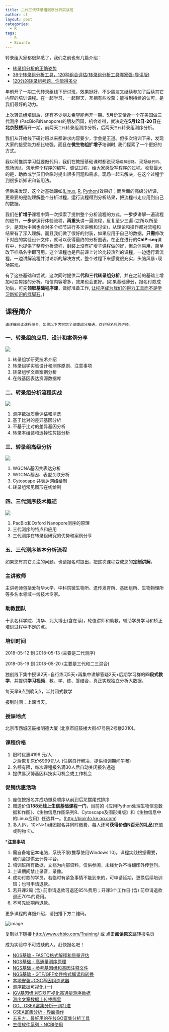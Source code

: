 ```yaml
---
title: 二代三代转录组测序分析实战班
author: ct
layout: post
categories:
  - R
tags:
  - R
  - Bioinfo
---
```


转录组大家都很熟悉了，我们之前也有几篇介绍：

* [转录组分析的正确姿势](http://mp.weixin.qq.com/s/Kx0gaU2x4pWjBq2I2Ffe6Q)
* [39个转录组分析工具，120种组合评估(转录组分析工具哪家强-导读版)](http://mp.weixin.qq.com/s/NUEi6oRFL7B3f1FpCD4Xug)
* [120分的转录组考题，你能得多少](http://mp.weixin.qq.com/s/BmtIOcIzIutufFilbJIgEA)

年前开了一期二代转录组线下研讨班，效果挺好，不少朋友又继续参加了后续其它内容的培训课程。在一起学习，一起聊天，互相有些收获；能得到持续的认可，是我们最好的动力。

上次转录组培训后，还有不少朋友希望能再开一期。5月份又恰逢一个在美国做三代测序 (PacBio和Nanopore)的朋友回国，机会难得，就决定在**5月12日-20日**在**北京鼓楼**再开一期，前两天`二代`转录组测序分析，后两天`三代`转录组测序分析。

我们从开始线下研讨班以来都讲求内容要少，学会是王道。但多次培训下来，发现大家的接受能力都比较强，而且在**微生物组扩增子**培训时, 我们探索了一个更好的方式。

我以前推崇学习就要敲代码，我们在教授基础课时都说现场`讲解思路`、现场`敲代码`、现场`调试`，演示整个程序的编写、调试过程，给大家感受写程序的过程。收获最大的是，助教或学员们会临时提出很多问题和需求，现场一起去解决，在这个过程学到很多新知识和新用法。

但后来发现，这个对基础课如([Linux](https://mp.weixin.qq.com/s/V7vmnOv9rwKMoHtlPMo5nQ), [R](http://mp.weixin.qq.com/s/IS3uVvulYsCbyuV64bcdLg), [Python](http://mp.weixin.qq.com/s/1JlAROpOCBwaG574EwvkVw))效果好；而后面的高级分析课，更重要的是能理解整个分析过程，运行流程得到分析结果，把流程带走应用到自己的数据。

我们在**扩增子**课程中第一次探索了提供整个分析流程的方式，**一步步**讲解一遍流程的细节，**一步步**运行体验流程，**再重头**讲一遍流程，反复至少三遍 (之所以所至少，是因为中间也会对多个细节进行多次讲解和讨论)，从理论和操作都对流程和结果有了深入理解。而且我们做了很好的封装，如果应用于自己的数据，**只需**修改下对应的实验设计文件，就可以获得最终的分析图表。在正在进行的**ChIP-seq**课程中，也提供了整套分析流程，封装上没有扩增子课程做的好，但总体易用，简单改下样品名字即可用。这个课程也是目前课上讨论比较热烈的课程，一边运行着流程，一边讲解流程并讨论新的解决方式，整个过程下来感觉很充实，头脑风暴+现场实现。

有了这些基础和尝试，这次同时提供**二代和三代转录组分析**，并在之前的基础上增加可变剪接的分析。相信内容增多，效果也会更好。(如果基础薄弱，报名付款成功后，可先**领取基础程序课**，做好准备工作, [让程序成为我们的得力工具而不是学习新知识的绊脚石](http://mp.weixin.qq.com/s/u8AmzvO0-PIS33ficKOrUQ)。)


## 课程简介

`请详细阅读课程简介，如果以下内容您全部或部分精通，欢迎报名应聘讲师。`

### 一、转录组的应用、设计和案例分享

![](http://www.ehbio.com/ehbio_resource/Transcriptome_product.jpg)

1. 转录组学研究技术介绍
2. 转录组学实验设计和测序原则、注意事项
3. 转录组学文章案例分析
4. 在线基因表达资源数据库

### 二、转录组分析流程实战

![](http://www.ehbio.com/ehbio_resource/Transcriptome_flow.jpg)

1. 测序数据质量评估和清洗
2. 基于比对的差异基因分析
3. 不基于比对的差异基因分析
4. 转录本组装和选择性剪接分析

### 三、转录组高级分析

![](http://www.ehbio.com/ehbio_resource/WGCNA_flow.png)

1. WGCNA基因共表达分析
2. WGCNA基因、表型关联分析
3. Cytoscape 共表达网络绘制
4. 转录组常见图形在线绘制

### 四、三代测序技术概述 

![](http://www.ehbio.com/ehbio_resource/PacBio_ont.png)

1. PacBio和Oxford Nanopore测序的原理
2. 三代测序的特点和应用
3. 三代测序在转录组研究的优势和案例分享

### 五、三代测序基本分析流程


如果您有其它关注的问题，也请报名时提出，把这次课程变成您的**定制讲解**。

### 主讲教师

主讲老师包括爱荷华大学、中科院微生物所、遗传发育所、基因组所、生物物理所等多名本领域一线技术专家。

### 助教团队

十余名科学院、清华、北大博士(含在读)，轮值讲师和助教，辅助学员学习和矫正培训过程中不足的点。 

### 培训时间

2018-05-12 到 2018-05-13 (主要是二代测序)  

2018-05-19 到 2018-05-20 (主要是三代和二三混合)  

独创线下集中授课2天+自行练习5天+再集中讲解答疑2天+后期学习群的**四段式教学**，并提供**学习视频**，教、学、练、答结合，真正实现独立分析大数据。

每天早9点到晚5点，半封闭式教学  

报到时间：上课当天。


### 授课地点

北京市西城区鼓楼明德大厦 (北京市旧鼓楼大街47号院2号楼2010)。 

### 课程价格

1. 限时优惠4199 元/人  
之后恢复原价6999元/人 (住宿自行解决，提供培训期间午餐)
2. 名额有限，每次课程报名满30人后自动关闭报名通道
3. 提供易汉博基因科技实习机会或工作机会

### 促销优惠活动

1. 座位按报名并成功缴费顺序从前到后龙摆尾式排序
2. 赠送价值**188元线上生信基础课程一门**，目前的《应用Python处理生物信息数据和作图》、《生物信息作图系列R、Cytoscape及图形排版》和《生物信息中的Linux应用》任选其一。(<http://bioinfo.ke.qq.com>)
3. 多人(N，10>N>1)组团报名并同时缴费，每人还可**获得价值N百元的礼品**(充值或购物卡)。

***注意事项**

1. 需自备笔记本电脑，系统不限(推荐使用Windows 10)。课程实践根据需要，我们会提供云计算平台。
2. 培训班所有数据，文档为内部资料，仅供参阅，未经允许不得翻印外传登刊。
3. 上课期间禁止录音，录像。
4. 成功付款的学员，若临时有紧急事情不能到来的，可申请延期，更换后续培训班；也可申请退款。
5. 若开课2周 (含) 前申请退款可退还85%费用；开课3个工作日 (含) 前申请退款退还70%的费用。
6. 不可先延期再退款。

更多课程的详细介绍，请扫描下方二维码。

![image](http://bailab.genetics.ac.cn/markdown/train/easy_bio_qr.png)

复制以下链接
http://www.ehbio.com/Training/ 或
点击**阅读原文**跳转报名页

成为实验中不可或缺的人，赶快报名吧！


* [NGS基础 - FASTQ格式解释和质量评估](http://mp.weixin.qq.com/s/tDMih7ISLJcL4F4sWBq3Vw)
* [NGS基础 - 高通量测序原理](https://mp.weixin.qq.com/s/SS9YBSpgUoU9gI86u-0ATg)
* [NGS基础 - 参考基因组和基因注释文件](http://mp.weixin.qq.com/s/2OoXy4f1t0hE8OUqsAt1kw)
* [NGS基础 - GTF/GFF文件格式解读和转换](http://mp.weixin.qq.com/s/rZ26i19hiS5ZOqIoqkL1Wg)
* [本地安装UCSC基因组浏览器](http://mp.weixin.qq.com/s/b7Cppdm-vMTgZfFVC3Q1lQ)
* [测序数据可视化 (一)](http://mp.weixin.qq.com/s/8EqULhLCyNttijO9bUm0BQ)
* [IGV基因组浏览器可视化高通量测序数据](http://mp.weixin.qq.com/s/vWQUNgVujCTdZgZZ2_AZfQ)
* [测序文章数据上传找哪里](http://mp.weixin.qq.com/s/aDINq43Xwas_l4-AdY7xXg)
* [GO、GSEA富集分析一网打进](http://mp.weixin.qq.com/s/d1KCETQZ88yaOLGwAtpWYg)
* [GSEA富集分析 - 界面操作](http://mp.weixin.qq.com/s/3Nd3urhfRGkw-F0LGZrlZQ)
* [去东方，最好用的在线GO富集分析工具](https://mp.weixin.qq.com/s/l6j2encDfEQkt2UeNCMFhg)
* [生信软件系列 - NCBI使用](http://mp.weixin.qq.com/s/4a5U8GdBoNFXkykL6m2EeA)




